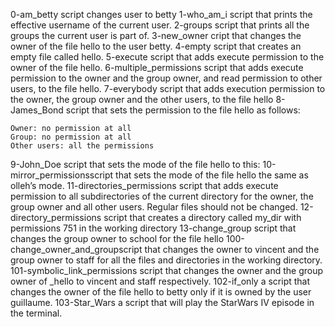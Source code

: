 0-am_betty script changes user to betty
1-who_am_i script that prints the effective username of the current user.
2-groups script that prints all the groups the current user is part of.
3-new_owner cript that changes the owner of the file hello to the user betty.
4-empty script that creates an empty file called hello.
5-execute  script that adds execute permission to the owner of the file hello.
6-multiple_permissions script that adds execute permission to the owner and the group owner, and read permission to other users, to the file hello.
7-everybody script that adds execution permission to the owner, the group owner and the other users, to the file hello
8-James_Bond script that sets the permission to the file hello as follows:

    Owner: no permission at all
    Group: no permission at all
    Other users: all the permissions

9-John_Doe script that sets the mode of the file hello to this:
10-mirror_permissionsscript that sets the mode of the file hello the same as olleh’s mode.
11-directories_permissions script that adds execute permission to all subdirectories of the current directory for the owner, the group owner and all other users. Regular files should not be changed.
12-directory_permissions script that creates a directory called my_dir with permissions 751 in the working directory
13-change_group  script that changes the group owner to school for the file hello
100-change_owner_and_groupscript that changes the owner to vincent and the group owner to staff for all the files and directories in the working directory.
101-symbolic_link_permissions script that changes the owner and the group owner of _hello to vincent and staff respectively.
102-if_only a script that changes the owner of the file hello to betty only if it is owned by the user guillaume.
103-Star_Wars  a script that will play the StarWars IV episode in the terminal.
